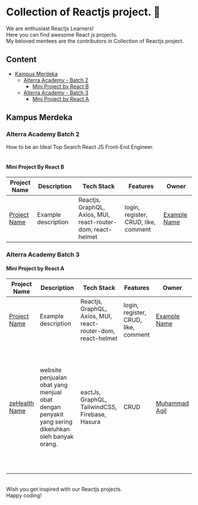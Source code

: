# Collection of Reactjs project. 🎉

We are enthusiast Reactjs Learners! <br/>
Here you can find awesome React js projects. <br/>
My beloved mentees are the contributors in Collection of Reactjs project.

## Content

- [Kampus Merdeka](#kampus-merdeka)
  - [Alterra Academy - Batch 2](#alterra-academy-batch-2)
    - [Mini Project by React B](#mini-project-by-react-b)
  - [Alterra Academy - Batch 3](#alterra-academy-batch-3)
    - [Mini Project by React A](#mini-project-by-react-a)

## Kampus Merdeka

### Alterra Academy Batch 2

How to be an Ideal Top Search React JS Front-End Engineer. <br/><br/>

#### Mini Project By React B

| Project Name                                       | Description         | Tech Stack                                                   | Features                             | Owner                                      |
| -------------------------------------------------- | ------------------- | ------------------------------------------------------------ | ------------------------------------ | ------------------------------------------ |
| [Project Name](https://github.com/example/example) | Example description | Reactjs, GraphQL, Axios, MUI, react-router-dom, react-helmet | login, register, CRUD, like, comment | [Example Name](https://github.com/example) |

### Alterra Academy Batch 3

#### Mini Project by React A

| Project Name                                                              | Description                                                                                        | Tech Stack                                                   | Features                             | Owner                                         |
| ------------------------------------------------------------------------- | -------------------------------------------------------------------------------------------------- | ------------------------------------------------------------ | ------------------------------------ | --------------------------------------------- |
| [Project Name](https://github.com/example/example)                        | Example description                                                                                | Reactjs, GraphQL, Axios, MUI, react-router-dom, react-helmet | login, register, CRUD, like, comment | [Example Name](https://github.com/example)    |
|                                                                           |                                                                                                    |                                                              |                                      |                                               |
|                                                                           |                                                                                                    |                                                              |                                      |                                               |
|                                                                           |                                                                                                    |                                                              |                                      |                                               |
|                                                                           |                                                                                                    |                                                              |                                      |                                               |
|                                                                           |                                                                                                    |                                                              |                                      |                                               |
|                                                                           |                                                                                                    |                                                              |                                      |                                               |
|                                                                           |                                                                                                    |                                                              |                                      |                                               |
|                                                                           |                                                                                                    |                                                              |                                      |                                               |
|                                                                           |                                                                                                    |                                                              |                                      |                                               |
|                                                                           |                                                                                                    |                                                              |                                      |                                               |
| [zeHealth Name](https://github.com/agillstrz/React_Mini-Project_zeHealth) | website penjualan obat yang menjual obat dengan penyakit yang sering dikeluhkan oleh banyak orang. | eactJs, GraphQL, TailwindCSS, Firebase, Hasura               | CRUD                                 | [Muhammad Agil](https://github.com/agillstrz) |
|                                                                           |                                                                                                    |                                                              |                                      |                                               |
|                                                                           |                                                                                                    |                                                              |                                      |                                               |
|                                                                           |                                                                                                    |                                                              |                                      |                                               |
|                                                                           |                                                                                                    |                                                              |                                      |                                               |
|                                                                           |                                                                                                    |                                                              |                                      |                                               |
|                                                                           |                                                                                                    |                                                              |                                      |                                               |
|                                                                           |                                                                                                    |                                                              |                                      |                                               |
|                                                                           |                                                                                                    |                                                              |                                      |                                               |
|                                                                           |                                                                                                    |                                                              |                                      |                                               |
|                                                                           |                                                                                                    |                                                              |                                      |                                               |
|                                                                           |                                                                                                    |                                                              |                                      |                                               |

<br/>
Wish you get inspired with our Reactjs projects. <br/>
Happy coding!
